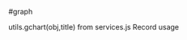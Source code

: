 #graph 

utils.gchart(obj,title) from services.js
Record usage

<div google-chart="google-chart" chart="chartObject" onReady="chartReady"
                style="height:400px; width:100%;" ></div>